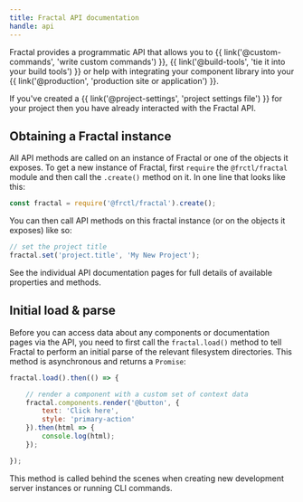```yaml
---
title: Fractal API documentation
handle: api
---
```


Fractal provides a programmatic API that allows you to {{ link('@custom-commands', 'write custom commands') }}, {{ link('@build-tools', 'tie it into your build tools') }} or help with integrating your component library into your {{ link('@production', 'production site or application') }}.

If you've created a {{ link('@project-settings', 'project settings file') }} for your project then you have already interacted with the Fractal API.

## Obtaining a Fractal instance

All API methods are called on an instance of Fractal or one of the objects it exposes. To get a new instance of Fractal, first `require` the `@frctl/fractal` module and then call the `.create()` method on it. In one line that looks like this:

```js
const fractal = require('@frctl/fractal').create();
```

You can then call API methods on this fractal instance (or on the objects it exposes) like so:

```js
// set the project title
fractal.set('project.title', 'My New Project');
```

See the individual API documentation pages for full details of available properties and methods.

## Initial load & parse

Before you can access data about any components or documentation pages via the API, you need to first call the `fractal.load()` method to tell Fractal to perform an initial parse of the relevant filesystem directories. This method is asynchronous and returns a `Promise`:

```js
fractal.load().then(() => {

    // render a component with a custom set of context data
    fractal.components.render('@button', {
        text: 'Click here',
        style: 'primary-action'
    }).then(html => {
        console.log(html);
    });

});
```

This method is called behind the scenes when creating new development server instances or running CLI commands.
